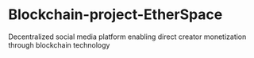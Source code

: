 # Blockchain-project-EtherSpace
Decentralized social media platform enabling direct creator monetization through blockchain technology
